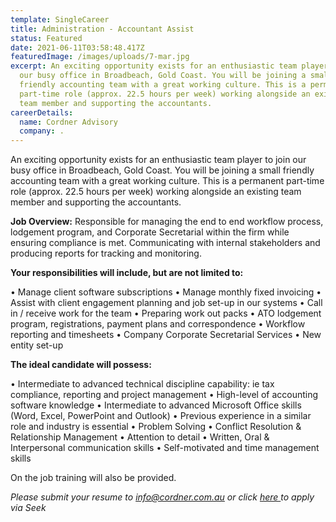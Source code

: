 ```yaml
---
template: SingleCareer
title: Administration - Accountant Assist
status: Featured
date: 2021-06-11T03:58:48.417Z
featuredImage: /images/uploads/7-mar.jpg
excerpt: An exciting opportunity exists for an enthusiastic team player to join
  our busy office in Broadbeach, Gold Coast. You will be joining a small
  friendly accounting team with a great working culture. This is a permanent
  part-time role (approx. 22.5 hours per week) working alongside an existing
  team member and supporting the accountants.
careerDetails:
  name: Cordner Advisory
  company: .
---
```

An exciting opportunity exists for an enthusiastic team player to join our busy office in Broadbeach, Gold Coast. You will be joining a small friendly accounting team with a great working culture. This is a permanent part-time role (approx. 22.5 hours per week) working alongside an existing team member and supporting the accountants.

**Job Overview:** Responsible for managing the end to end workflow process, lodgement program, and Corporate Secretarial within the firm while ensuring compliance is met. Communicating with internal stakeholders and producing reports for tracking and monitoring.

**Your responsibilities will include, but are not limited to:**

•	Manage client software subscriptions
•	Manage monthly fixed invoicing
•	Assist with client engagement planning and job set-up in our systems
•	Call in / receive work for the team
•	Preparing work out packs 
•	ATO lodgement program, registrations, payment plans and correspondence
•	Workflow reporting and timesheets
•	Company Corporate Secretarial Services
•	New entity set-up

**The ideal candidate will possess:**

•	Intermediate to advanced technical discipline capability: ie tax compliance, reporting and project management
•	High-level of accounting software knowledge
•	Intermediate to advanced Microsoft Office skills (Word, Excel, PowerPoint and Outlook)
•	Previous experience in a similar role and industry is essential
•	Problem Solving
•	Conflict Resolution & Relationship Management
•	Attention to detail
•	Written, Oral & Interpersonal communication skills
•	Self-motivated and time management skills

On the job training will also be provided.

**Please submit your resume to info@cordner.com.au or click* [here ](https://www.seek.com.au/job/52532207?type=promoted#searchRequestToken=30043df8-302b-4333-b5f8-35e28b3cfaf9)*to apply via Seek**